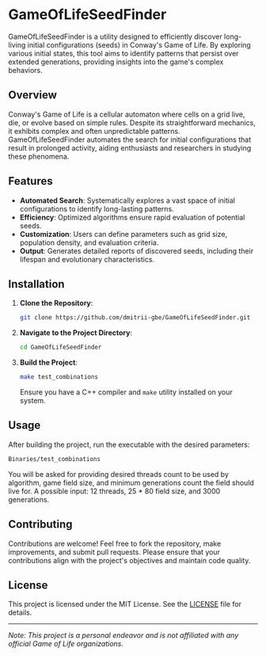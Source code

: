 # GameOfLifeSeedFinder

GameOfLifeSeedFinder is a utility designed to efficiently discover long-living initial configurations (seeds) in Conway's Game of Life. By exploring various initial states, this tool aims to identify patterns that persist over extended generations, providing insights into the game's complex behaviors.

## Overview

Conway's Game of Life is a cellular automaton where cells on a grid live, die, or evolve based on simple rules. Despite its straightforward mechanics, it exhibits complex and often unpredictable patterns. GameOfLifeSeedFinder automates the search for initial configurations that result in prolonged activity, aiding enthusiasts and researchers in studying these phenomena.

## Features

- **Automated Search**: Systematically explores a vast space of initial configurations to identify long-lasting patterns.
- **Efficiency**: Optimized algorithms ensure rapid evaluation of potential seeds.
- **Customization**: Users can define parameters such as grid size, population density, and evaluation criteria.
- **Output**: Generates detailed reports of discovered seeds, including their lifespan and evolutionary characteristics.

## Installation

1. **Clone the Repository**:

   ```bash
   git clone https://github.com/dmitrii-gbe/GameOfLifeSeedFinder.git
   ```


2. **Navigate to the Project Directory**:

   ```bash
   cd GameOfLifeSeedFinder
   ```


3. **Build the Project**:

   ```bash
   make test_combinations
   ```


   Ensure you have a C++ compiler and `make` utility installed on your system.

## Usage

After building the project, run the executable with the desired parameters:


```bash
Binaries/test_combinations
```
You will be asked for providing desired threads count to be used by algorithm, game field size, and minimum generations count the field should live for. A possible input: 12 threads, 25 * 80 field size, and 3000 generations.


## Contributing

Contributions are welcome! Feel free to fork the repository, make improvements, and submit pull requests. Please ensure that your contributions align with the project's objectives and maintain code quality.

## License

This project is licensed under the MIT License. See the [LICENSE](LICENSE) file for details.

---

*Note: This project is a personal endeavor and is not affiliated with any official Game of Life organizations.* 
